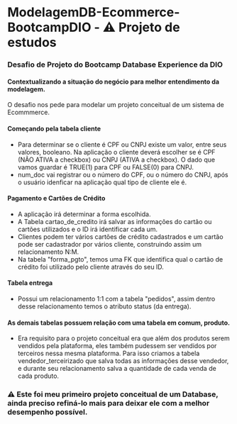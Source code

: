 # ModelagemDB-Ecommerce-BootcampDIO - ⚠️ Projeto de estudos
### Desafio de Projeto do Bootcamp Database Experience da DIO

#### Contextualizando a situação do negócio para melhor entendimento da modelagem.

O desafio nos pede para modelar um projeto conceitual de um sistema de Ecommmerce.

#### Começando pela tabela cliente

* Para determinar se o cliente é CPF ou CNPJ existe um valor, entre seus valores, booleano. Na aplicação o cliente deverá escolher se é CPF (NÃO ATIVA a checkbox) ou CNPJ (ATIVA a checkbox). O dado que vamos guardar é TRUE(1) para CPF ou FALSE(0) para CNPJ.
* num_doc vai registrar ou o número do CPF, ou o número do CNPJ, após o usuário idenficar na aplicação qual tipo de cliente ele é.


#### Pagamento e Cartões de Crédito

* A aplicação irá determinar a forma escolhida.
* A Tabela cartao_de_credito irá salvar as informações do cartão ou cartões utilizados e o ID irá identificar cada um.
* Clientes podem ter vários cartões de crédito cadastrados e um cartão pode ser cadastrador por vários cliente, construindo assim um relacionamento N:M.
* Na tabela "forma_pgto", temos uma FK que identifica qual o cartão de crédito foi utilizado pelo cliente através do seu ID.

#### Tabela entrega

* Possui um relacionamento 1:1 com a tabela "pedidos", assim dentro desse relacionamento temos o atributo status (da entrega).

#### As demais tabelas possuem relação com uma tabela em comum, produto.

* Era requisito para o projeto conceitual era que além dos produtos serem vendidos pela plataforma, eles também pudessem ser vendidos por terceiros nessa mesma plataforma. Para isso criamos a tabela vendedor_terceirizado que salva todas as informações desse vendedor, e durante seu relacionamento salva a quantidade de cada venda de cada produto.

### ⚠️ Este foi meu primeiro projeto conceitual de um Database, ainda preciso refiná-lo mais para deixar ele com a melhor desempenho possível.
